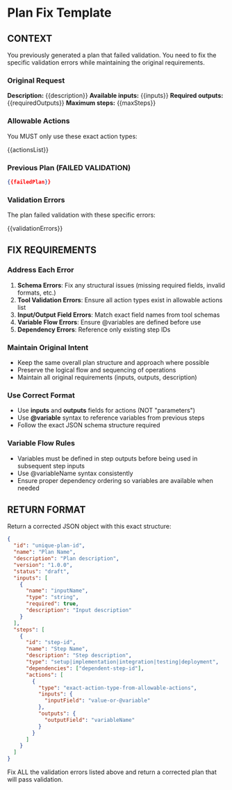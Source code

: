 # Plan Fix Template

## CONTEXT
You previously generated a plan that failed validation. You need to fix the specific validation errors while maintaining the original requirements.

### Original Request
**Description:** {{description}}
**Available inputs:** {{inputs}}
**Required outputs:** {{requiredOutputs}}
**Maximum steps:** {{maxSteps}}

### Allowable Actions
You MUST only use these exact action types:

{{actionsList}}

### Previous Plan (FAILED VALIDATION)
```json
{{failedPlan}}
```

### Validation Errors
The plan failed validation with these specific errors:

{{validationErrors}}

## FIX REQUIREMENTS

### Address Each Error
1. **Schema Errors**: Fix any structural issues (missing required fields, invalid formats, etc.)
2. **Tool Validation Errors**: Ensure all action types exist in allowable actions list
3. **Input/Output Field Errors**: Match exact field names from tool schemas
4. **Variable Flow Errors**: Ensure @variables are defined before use
5. **Dependency Errors**: Reference only existing step IDs

### Maintain Original Intent
- Keep the same overall plan structure and approach where possible
- Preserve the logical flow and sequencing of operations
- Maintain all original requirements (inputs, outputs, description)

### Use Correct Format
- Use **inputs** and **outputs** fields for actions (NOT "parameters") 
- Use **@variable** syntax to reference variables from previous steps
- Follow the exact JSON schema structure required

### Variable Flow Rules
- Variables must be defined in step outputs before being used in subsequent step inputs
- Use @variableName syntax consistently  
- Ensure proper dependency ordering so variables are available when needed

## RETURN FORMAT

Return a corrected JSON object with this exact structure:

```json
{
  "id": "unique-plan-id",
  "name": "Plan Name", 
  "description": "Plan description",
  "version": "1.0.0",
  "status": "draft",
  "inputs": [
    {
      "name": "inputName",
      "type": "string",
      "required": true, 
      "description": "Input description"
    }
  ],
  "steps": [
    {
      "id": "step-id",
      "name": "Step Name",
      "description": "Step description", 
      "type": "setup|implementation|integration|testing|deployment",
      "dependencies": ["dependent-step-id"],
      "actions": [
        {
          "type": "exact-action-type-from-allowable-actions",
          "inputs": {
            "inputField": "value-or-@variable"
          },
          "outputs": {
            "outputField": "variableName"
          }
        }
      ]
    }
  ]
}
```

Fix ALL the validation errors listed above and return a corrected plan that will pass validation.